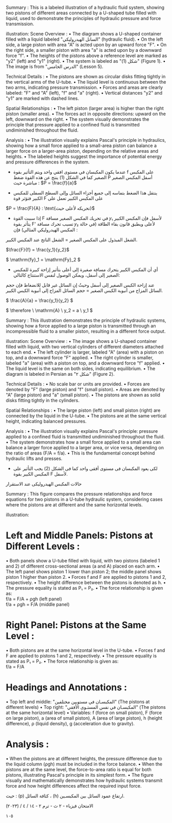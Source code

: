 Summary : This is a labeled illustration of a hydraulic fluid system, showing two pistons of different areas connected by a U-shaped tube filled with liquid, used to demonstrate the principles of hydraulic pressure and force transmission.

illustration:
Scene Overview :
  • The diagram shows a U-shaped container filled with a liquid labeled "السانل الهيدروليكي" (hydraulic fluid).
  • On the left side, a large piston with area "A" is acted upon by an upward force "F".
  • On the right side, a smaller piston with area "a" is acted upon by a downward force "f".
  • The heights of the pistons above a reference level are marked as "y2" (left) and "y1" (right).
  • The system is labeled as "شكل (1)" (Figure 1).
  • The image is from "الدرس الخامس" (Lesson 5).

Technical Details :
  • The pistons are shown as circular disks fitting tightly in the vertical arms of the U-tube.
  • The liquid level is continuous between the two arms, indicating pressure transmission.
  • Forces and areas are clearly labeled: "F" and "A" (left), "f" and "a" (right).
  • Vertical distances "y2" and "y1" are marked with dashed lines.

Spatial Relationships :
  • The left piston (larger area) is higher than the right piston (smaller area).
  • The forces act in opposite directions: upward on the left, downward on the right.
  • The system visually demonstrates the principle that pressure applied to a confined fluid is transmitted undiminished throughout the fluid.

Analysis :
  • The illustration visually explains Pascal's principle in hydraulics, showing how a small force applied to a small-area piston can balance a larger force on a larger-area piston, depending on the relative areas and heights.
  • The labeled heights suggest the importance of potential energy and pressure differences in the system. <!-- figure, from page 0 (l=0.064,t=0.061,r=0.415,b=0.252), with ID a101036b-e392-4596-a6b5-3a7aae308702 -->

- عندما يكون المكبسان في مستوى افقي واحد ويتم التأثير بقوة f على المكبس الصغير كما في الشكل (1) ينتج عن هذه القوة ضغط P أسفل المكبس الصغير مباشرة حيث : $P = \frac{f}{a}$ <!-- text, from page 0 (l=0.333,t=0.096,r=0.956,b=0.176), with ID 421912ec-593c-4cc2-92d7-6b921ca199af -->

- ينتقل هذا الضغط بتماسه إلى جميع أجزاء السائل وإلى السطح السفلى للمكبس الكبير فتؤثر قوة F على المكبس الكبير تعمل على <!-- text, from page 0 (l=0.334,t=0.179,r=0.872,b=0.229), with ID 8d5896fa-a907-47f4-8908-a1aa2a760c4d -->

$P = \frac{F}{A} : \text{تحريكه لأعلى حيث}$ <!-- text, from page 0 (l=0.624,t=0.232,r=0.861,b=0.262), with ID e1c7bffd-85ba-4db0-a36e-72fc15800ab1 -->

- إذا سببت القوة F في تحريك المكبس الصغير مسافة 𝑦₁ لأسفل فإن المكبس الكبير يتأثر بقوة F' تسبب تحرك مسافة 𝑦₂ لأعلى ويطبق قانون بقاء الطاقة (في حالة المكبس الهيدروليكي المثالي) فإن :

الشغل المبذول على المكبس الصغير = الشغل الناتج عند المكبس الكبير. <!-- text, from page 0 (l=0.066,t=0.265,r=0.871,b=0.336), with ID 5a0e9d05-c88a-454f-8375-90c9dd523c0d -->

$\frac{F}{f} = \frac{y_1}{y_2}$ <!-- text, from page 0 (l=0.630,t=0.340,r=0.770,b=0.391), with ID bd61a5a3-b87f-4d5a-9485-7f013b8be67c -->

$ \mathrm{fy}_1 = \mathrm{Fy}_2 $ <!-- text, from page 0 (l=0.314,t=0.338,r=0.465,b=0.392), with ID 2d4288a8-6a20-4131-864d-2f7bfe3673a6 -->

- أي أن المكبس الكبير يتحرك مسافة صغيرة إلى أعلى بتأثير إزاحة كبيرة للمكبس الصغير إلى أسفل، ويمكن الوصول لنفس الاستنتاج كالتالي: <!-- text, from page 0 (l=0.063,t=0.391,r=0.874,b=0.440), with ID 0aca6ad4-b30e-4026-abd7-68539a2589ab -->

عند إزاحة الكبس الصغير إلى أسفل وحيثُ إن السائل غير قابل للانضغاط فإن حجم السائل المزاح من أنبوبة الكبس الصغير = حجم السائل المزاح إلى أنبوبة الكبس الكبير. <!-- text, from page 0 (l=0.065,t=0.440,r=0.862,b=0.487), with ID 60bc83f9-1309-46a9-9f71-8713403da29f -->

$ \frac{A}{a} = \frac{y_1}{y_2} $ <!-- text, from page 0 (l=0.631,t=0.489,r=0.772,b=0.544), with ID c89b5edf-6797-4f77-b6b9-0e3a6064b213 -->

$ \therefore \ \mathrm{A} \ y_2 = a \ y_1 $ <!-- text, from page 0 (l=0.319,t=0.489,r=0.489,b=0.543), with ID 6398cfd0-0154-4dd2-b9d0-772b59ceeae1 -->

Summary : This illustration demonstrates the principle of hydraulic systems, showing how a force applied to a large piston is transmitted through an incompressible fluid to a smaller piston, resulting in a different force output.

illustration:
Scene Overview :
  • The image shows a U-shaped container filled with liquid, with two vertical cylinders of different diameters attached to each end.
  • The left cylinder is larger, labeled "A" (area) with a piston on top, and a downward force "F" applied.
  • The right cylinder is smaller, labeled "a" (area) with a piston on top, and a downward force "f" applied.
  • The liquid level is the same on both sides, indicating equilibrium.
  • The diagram is labeled in Persian as "شکل ۲" (Figure 2).

Technical Details :
  • No scale bar or units are provided.
  • Forces are denoted by "F" (large piston) and "f" (small piston).
  • Areas are denoted by "A" (large piston) and "a" (small piston).
  • The pistons are shown as solid disks fitting tightly in the cylinders.

Spatial Relationships :
  • The large piston (left) and small piston (right) are connected by the liquid in the U-tube.
  • The pistons are at the same vertical height, indicating balanced pressures.

Analysis :
  • The illustration visually explains Pascal's principle: pressure applied to a confined fluid is transmitted undiminished throughout the fluid.
  • The system demonstrates how a small force applied to a small area can balance a larger force applied to a larger area, or vice versa, depending on the ratio of areas (F/A = f/a).
  • This is the fundamental concept behind hydraulic lifts and presses. <!-- figure, from page 0 (l=0.062,t=0.472,r=0.278,b=0.611), with ID 6e54bb07-1225-4305-9dab-2a81a1437fbc -->

-  لكى يعود المكبسان فى مستوى أفقى واحد كما فى الشكل (2) يجب التأثير على المكبس الكبير بقوة F لأسفل. <!-- text, from page 0 (l=0.315,t=0.547,r=0.874,b=0.594), with ID 9b3128d8-b38e-4fb9-9c26-9d19044005ad -->

حالات المكبس الهيدروليكى عند الاستقرار <!-- text, from page 0 (l=0.531,t=0.608,r=0.929,b=0.647), with ID 644b5881-21d2-4859-bc2a-824d0945d442 -->

Summary : This figure compares the pressure relationships and force equations for two pistons in a U-tube hydraulic system, considering cases where the pistons are at different and the same horizontal levels.

illustration:
# Left and Middle Panels: Pistons at Different Levels :
  • Both panels show a U-tube filled with liquid, with two pistons (labeled 1 and 2) of different cross-sectional areas (a and A) placed on each arm.
  • The left panel shows piston 1 lower than piston 2; the middle panel shows piston 1 higher than piston 2.
  • Forces f and F are applied to pistons 1 and 2, respectively.
  • The height difference between the pistons is denoted as h.
  • The pressure equality is stated as P₁ = P₂.
  • The force relationship is given as:  
    f/a = F/A + ρgh (left panel)  
    f/a + ρgh = F/A (middle panel)

# Right Panel: Pistons at the Same Level :
  • Both pistons are at the same horizontal level in the U-tube.
  • Forces f and F are applied to pistons 1 and 2, respectively.
  • The pressure equality is stated as P₁ = P₂.
  • The force relationship is given as:  
    f/a = F/A

# Headings and Annotations :
  • Top left and middle: "المكبسـان في مستويين مختلفين" (The pistons at different levels)
  • Top right: "المكبسـان في نفس المستـوى الأفقي" (The pistons at the same horizontal level)
  • Variables: f (force on small piston), F (force on large piston), a (area of small piston), A (area of large piston), h (height difference), ρ (liquid density), g (acceleration due to gravity).

# Analysis :
  • When the pistons are at different heights, the pressure difference due to the liquid column (ρgh) must be included in the force balance.
  • When the pistons are at the same level, the force-to-area ratio is equal for both pistons, illustrating Pascal's principle in its simplest form.
  • The figure visually and mathematically demonstrates how hydraulic systems transmit force and how height differences affect the required input force. <!-- figure, from page 0 (l=0.108,t=0.651,r=0.888,b=0.892), with ID be86923f-49e3-4ec4-92ad-ca8dc879a1bb -->

حيث : (p) كثافة السائل ، (h) ارتفاع عمود السائل بين المكبسـين. <!-- text, from page 0 (l=0.389,t=0.898,r=0.895,b=0.924), with ID bdf1e159-6336-4496-975d-88b41a2b58f6 -->

الامتحان فيزياء - ٢ ث - ترم ٢ - ١٤ / ٤ / (٢٠٢٣)

١٠٥ <!-- text, from page 0 (l=0.068,t=0.932,r=0.406,b=0.964), with ID a33eaf8f-30ba-403a-bc45-a7b285cebbac -->